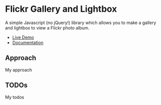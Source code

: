 # Flickr Gallery and Lightbox

A simple Javascript (no jQuery!) library which allows you to make a gallery and lightbox to view a Flickr photo album.

* [Live Demo](https://fiery-heat-4300.firebaseapp.com/)
* [Documentation](https://fiery-heat-4300.firebaseapp.com/docs/)

## Approach
My approach

## TODOs
My todos
